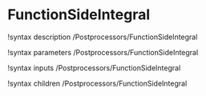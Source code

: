 <!-- MOOSE Documentation Stub: Remove this when content is added. -->

# FunctionSideIntegral
!syntax description /Postprocessors/FunctionSideIntegral

!syntax parameters /Postprocessors/FunctionSideIntegral

!syntax inputs /Postprocessors/FunctionSideIntegral

!syntax children /Postprocessors/FunctionSideIntegral
